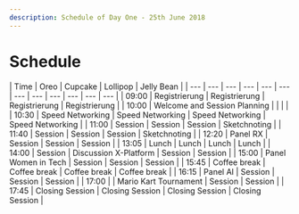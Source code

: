 ```yaml
---
description: Schedule of Day One - 25th June 2018
---
```


# Schedule

| Time | Oreo | Cupcake | Lollipop | Jelly Bean |
| --- | --- | --- | --- | --- | --- | --- | --- | --- | --- | --- | --- |
| 09:00 | Registrierung | Registrierung | Registrierung | Registrierung |
| 10:00 | Welcome and Session Planning | | | |
| 10:30 | Speed Networking | Speed Networking | Speed Networking | Speed Networking |
| 11:00 | Session | Session | Session | Sketchnoting |
| 11:40 | Session | Session | Session | Sketchnoting |
| 12:20 | Panel RX | Session | Session | Session |
| 13:05 | Lunch | Lunch | Lunch | Lunch |
| 14:00 | Session | Discussion X-Platform | Session | Session |
| 15:00 | Panel Women in Tech | Session | Session | Session |
| 15:45 | Coffee break | Coffee break | Coffee break | Coffee break |
| 16:15 | Panel AI | Session | Session | Session |
| 17:00 |  | Mario Kart Tournament | Session | Session |
| 17:45 | Closing Session | Closing Session | Closing Session | Closing Session |

